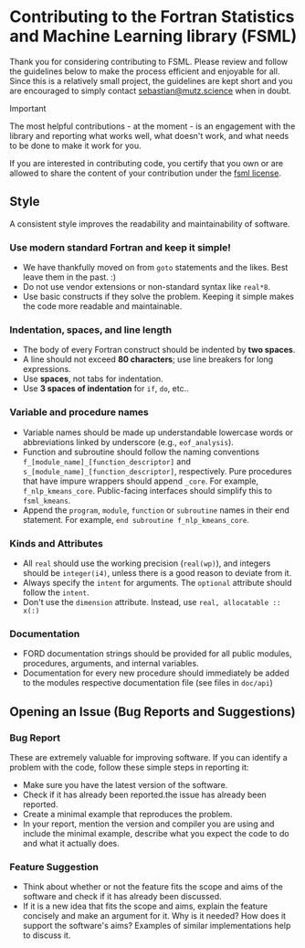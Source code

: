 # Contributing to the Fortran Statistics and Machine Learning library (FSML)

Thank you for considering contributing to FSML. Please review and follow the
guidelines below to make the process efficient and enjoyable for all. 
Since this is a relatively small project, the guidelines are kept short
and you are encouraged to simply contact sebastian@mutz.science when in doubt.

> [!IMPORTANT]
> The most helpful contributions - at the moment - is an engagement with the library and reporting what works well,
> what doesn't work, and what needs to be done to make it work for you.
> 

If you are interested in contributing code, you certify that you own or are
allowed to share the content of your contribution under the
[fsml license](https://github.com/sebastian-mutz/fsml/blob/HEAD/LICENCE).

## Style

A consistent style improves the readability and maintainability of software. 

### Use modern standard Fortran and keep it simple!

* We have thankfully moved on from `goto` statements and the likes. Best leave them in the past. :)
* Do not use vendor extensions or non-standard syntax like `real*8`.
* Use basic constructs if they solve the problem. Keeping it simple makes the code more readable and maintainable.

### Indentation, spaces, and line length

* The body of every Fortran construct should be indented by **two spaces**.
* A line should not exceed **80 characters**; use line breakers for long expressions.
* Use **spaces**, not tabs for indentation.
* Use **3 spaces of indentation** for `if`, `do`, etc..

### Variable and procedure names

* Variable names should be made up understandable lowercase words or abbreviations linked by underscore
  (e.g., `eof_analysis`).
* Function and subroutine should follow the naming conventions `f_[module_name]_[function_descriptor]`
  and `s_[module_name]_[function_descriptor]`, respectively. Pure procedures that have impure wrappers
  should append `_core`. For example, `f_nlp_kmeans_core`. Public-facing interfaces should simplify this
  to `fsml_kmeans`.
* Append the `program`, `module`, `function` or `subroutine` names in their end statement.
  For example, `end subroutine f_nlp_kmeans_core`.
  
### Kinds and Attributes

* All `real` should use the working precision (`real(wp)`), and integers should be `integer(i4)`, unless
  there is a good reason to deviate from it.
* Always specify the `intent` for arguments. The `optional` attribute should follow the `intent`.
* Don't use the `dimension` attribute. Instead, use  `real, allocatable :: x(:)`

### Documentation

* FORD documentation strings should be provided for all public modules, procedures, arguments, and internal variables.
* Documentation for every new procedure should immediately be added to the modules respective documentation file
  (see files in `doc/api`)


## Opening an Issue (Bug Reports and Suggestions)

### Bug Report

These are extremely valuable for improving software. If you can identify a problem
with the code, follow these simple steps in reporting it:

* Make sure you have the latest version of the software.
* Check if it has already been reported.the issue has already been reported.
* Create a minimal example that reproduces the problem.
* In your report, mention the version and compiler you are using and include the minimal example,
  describe what you expect the code to do and what it actually does.
  
### Feature Suggestion

* Think about whether or not the feature fits the scope and aims of the software and check if it has already been discussed.
* If it is a new idea that fits the scope and aims, explain the feature concisely and make an argument for it.
  Why is it needed? How does it support the software's aims? Examples of similar implementations help to discuss it.

